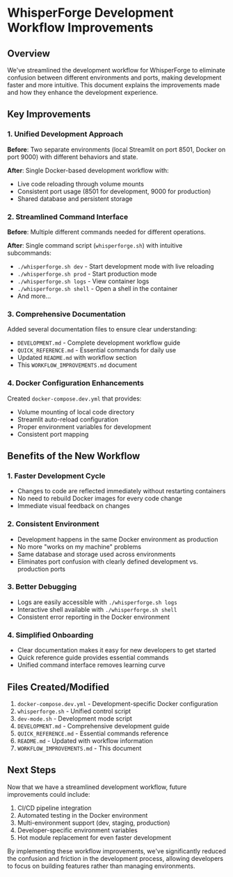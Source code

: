 # WhisperForge Development Workflow Improvements

## Overview

We've streamlined the development workflow for WhisperForge to eliminate confusion between different environments and ports, making development faster and more intuitive. This document explains the improvements made and how they enhance the development experience.

## Key Improvements

### 1. Unified Development Approach

**Before**: Two separate environments (local Streamlit on port 8501, Docker on port 9000) with different behaviors and state.

**After**: Single Docker-based development workflow with:
- Live code reloading through volume mounts
- Consistent port usage (8501 for development, 9000 for production)
- Shared database and persistent storage

### 2. Streamlined Command Interface

**Before**: Multiple different commands needed for different operations.

**After**: Single command script (`whisperforge.sh`) with intuitive subcommands:
- `./whisperforge.sh dev` - Start development mode with live reloading
- `./whisperforge.sh prod` - Start production mode
- `./whisperforge.sh logs` - View container logs
- `./whisperforge.sh shell` - Open a shell in the container
- And more...

### 3. Comprehensive Documentation

Added several documentation files to ensure clear understanding:
- `DEVELOPMENT.md` - Complete development workflow guide
- `QUICK_REFERENCE.md` - Essential commands for daily use
- Updated `README.md` with workflow section
- This `WORKFLOW_IMPROVEMENTS.md` document

### 4. Docker Configuration Enhancements

Created `docker-compose.dev.yml` that provides:
- Volume mounting of local code directory
- Streamlit auto-reload configuration
- Proper environment variables for development
- Consistent port mapping

## Benefits of the New Workflow

### 1. Faster Development Cycle

- Changes to code are reflected immediately without restarting containers
- No need to rebuild Docker images for every code change
- Immediate visual feedback on changes

### 2. Consistent Environment

- Development happens in the same Docker environment as production
- No more "works on my machine" problems
- Same database and storage used across environments
- Eliminates port confusion with clearly defined development vs. production ports

### 3. Better Debugging

- Logs are easily accessible with `./whisperforge.sh logs`
- Interactive shell available with `./whisperforge.sh shell`
- Consistent error reporting in the Docker environment

### 4. Simplified Onboarding

- Clear documentation makes it easy for new developers to get started
- Quick reference guide provides essential commands
- Unified command interface removes learning curve

## Files Created/Modified

1. `docker-compose.dev.yml` - Development-specific Docker configuration
2. `whisperforge.sh` - Unified control script
3. `dev-mode.sh` - Development mode script
4. `DEVELOPMENT.md` - Comprehensive development guide
5. `QUICK_REFERENCE.md` - Essential commands reference
6. `README.md` - Updated with workflow information
7. `WORKFLOW_IMPROVEMENTS.md` - This document

## Next Steps

Now that we have a streamlined development workflow, future improvements could include:

1. CI/CD pipeline integration
2. Automated testing in the Docker environment 
3. Multi-environment support (dev, staging, production)
4. Developer-specific environment variables
5. Hot module replacement for even faster development

By implementing these workflow improvements, we've significantly reduced the confusion and friction in the development process, allowing developers to focus on building features rather than managing environments. 